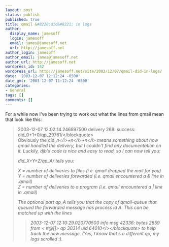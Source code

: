 ```yaml
---
layout: post
status: publish
published: true
title: qmail &#8220;did&#8221; in logs
author:
  display_name: jamesoff
  login: jamesoff
  email: james@jamesoff.net
  url: http://jamesoff.net
author_login: jamesoff
author_email: james@jamesoff.net
author_url: http://jamesoff.net
wordpress_id: 142
wordpress_url: http://jamesoff.net/site/2003/12/07/qmail-did-in-logs/
date: '2003-12-07 12:12:24 -0500'
date_gmt: '2003-12-07 11:12:24 -0500'
categories:
- General
tags: []
comments: []
---
```

<p>For a while now I've been trying to work out what the lines from qmail mean that look like this:</p>
<blockquote><p>2003-12-07 12:02:14.246897500 delivery 268: success: did_0+1+0&#47;qp_29761&#47;<&#47;blockquote><br />
Obviously the did_<i>n<&#47;i>+<i>n<&#47;i>+<i>n<&#47;i> means something about how qmail handled the delivery, but I couldn't find any documentation on it. Luckily, djb's code is nice and easy to read, so I can now tell you:</p>
<p>did_X+Y+Z&#47;qp_A&#47; tells you:</p>
<p>X = number of deliveries to files (i.e. qmail dropped the mail for you)<br />
Y = number of deliveries forwarded (i.e. qmail encountered a & line in .qmail)<br />
Z = number of deliveries to a program (i.e. qmail encountered a | line in .qmail)</p>
<p>The optional part qp_A tells you that the copy of qmail-queue that queued the forwarded message has process id A. This can be matched up with the lines</p>
<blockquote><p>2003-12-07 12:10:29.020770500 info msg 42336: bytes 2859 from < #@[]> qp 30314 uid 64010<&#47;><&#47;blockquote> to help track the new message. (Yes, I know that's a different qp, my logs scrolled :).</p>
